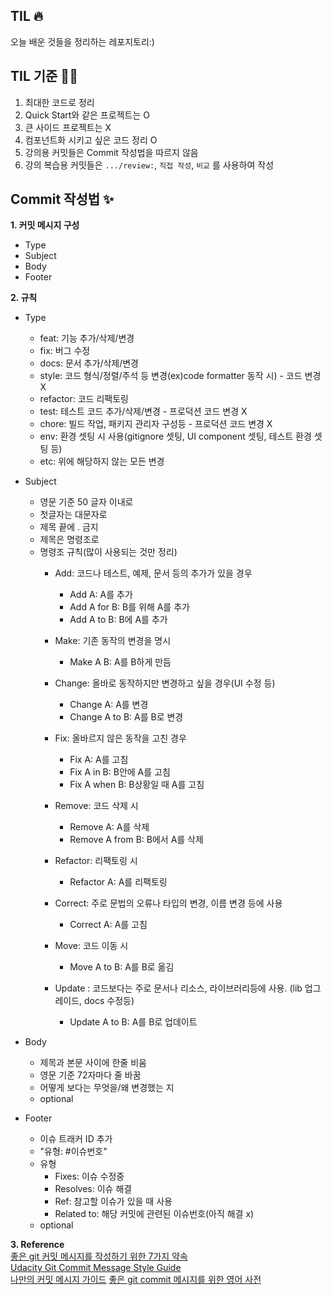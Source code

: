 ## TIL 🔥

오늘 배운 것들을 정리하는 레포지토리:)

## TIL 기준 ✍🏻

1. 최대한 코드로 정리
2. Quick Start와 같은 프로젝트는 O
3. 큰 사이드 프로젝트는 X
4. 컴포넌트화 시키고 싶은 코드 정리 O
5. 강의용 커밋들은 Commit 작성법을 따르지 않음
6. 강의 복습용 커밋들은 `.../review:`, `직접 작성`, `비교` 를 사용하여 작성

## Commit 작성법 ✨

<strong>1. 커밋 메시지 구성</strong>

- Type
- Subject
- Body
- Footer

<strong>2. 규칙</strong><br>

- Type

  - feat: 기능 추가/삭제/변경
  - fix: 버그 수정
  - docs: 문서 추가/삭제/변경
  - style: 코드 형식/정렬/주석 등 변경(ex)code formatter 동작 시) - 코드 변경 X
  - refactor: 코드 리팩토링
  - test: 테스트 코드 추가/삭제/변경 - 프로덕션 코드 변경 X
  - chore: 빌드 작업, 패키지 관리자 구성등 - 프로덕션 코드 변경 X
  - env: 환경 셋팅 시 사용(gitignore 셋팅, UI component 셋팅, 테스트 환경 셋팅 등)
  - etc: 위에 해당하지 않는 모든 변경

- Subject

  - 영문 기준 50 글자 이내로
  - 첫글자는 대문자로
  - 제목 끝에 . 금지
  - 제목은 명령조로
  - 명령조 규칙(많이 사용되는 것만 정리)
    - Add: 코드나 테스트, 예제, 문서 등의 추가가 있을 경우
      - Add A: A를 추가
      - Add A for B: B를 위해 A를 추가
      - Add A to B: B에 A를 추가

    - Make: 기존 동작의 변경을 명시
      - Make A B: A를 B하게 만듬

    - Change: 올바로 동작하지만 변경하고 싶을 경우(UI 수정 등)
      - Change A: A를 변경
      - Change A to B: A를 B로 변경

    - Fix: 올바르지 않은 동작을 고친 경우
      - Fix A: A를 고침
      - Fix A in B: B안에 A를 고침
      - Fix A when B: B상황일 때 A를 고침

    - Remove: 코드 삭제 시
      - Remove A: A를 삭제
      - Remove A from B: B에서 A를 삭제

    - Refactor: 리팩토링 시
      - Refactor A: A를 리팩토링

    - Correct: 주로 문법의 오류나 타입의 변경, 이름 변경 등에 사용
      - Correct A: A를 고침

    - Move: 코드 이동 시
      - Move A to B: A를 B로 옮김

    - Update : 코드보다는 주로 문서나 리소스, 라이브러리등에 사용. (lib 업그레이드, docs 수정등)
      - Update A to B: A를 B로 업데이트

- Body

  - 제목과 본문 사이에 한줄 비움
  - 영문 기준 72자마다 줄 바꿈
  - 어떻게 보다는 무엇을/왜 변경했는 지
  - optional

- Footer
  - 이슈 트래커 ID 추가
  - "유형: #이슈번호"
  - 유형
    - Fixes: 이슈 수정중
    - Resolves: 이슈 해결
    - Ref: 참고할 이슈가 있을 때 사용
    - Related to: 해당 커밋에 관련된 이슈번호(아직 해결 x)
  - optional

<strong>3. Reference</strong><br>
[좋은 git 커밋 메시지를 작성하기 위한 7가지 약속](https://meetup.toast.com/posts/106)<br>
[Udacity Git Commit Message Style Guide](https://udacity.github.io/git-styleguide/)<br>
[나만의 커밋 메시지 가이드](https://github.com/kooku94/commit-message-guide)
[좋은 git commit 메시지를 위한 영어 사전](https://blog.ull.im/engineering/2019/03/10/logs-on-git.html)
